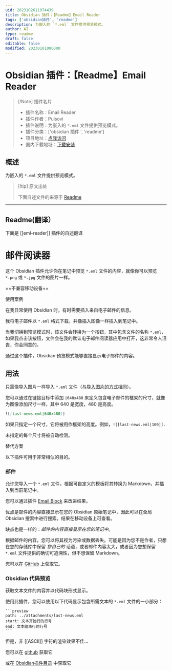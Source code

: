 ```yaml
---
uid: 2023102611074439
title: Obsidian 插件：【Readme】Email Reader
tags: ['obsidian插件', 'readme']
description: 为嵌入的 `*.eml` 文件提供预览模式。
author: AI
type: readme
draft: false
editable: false
modified: 20230101000000
---
```


# Obsidian 插件：【Readme】Email Reader

> [!Note] 插件名片
> - 插件名称：Email Reader
> - 插件作者：Pulsovi
> - 插件说明：为嵌入的 `*.eml` 文件提供预览模式。
> - 插件分类：['obsidian 插件 ', 'readme']
> - 项目地址：[点我访问](https://github.com/pulsovi/obsidian_eml_reader)
> - 国内下载地址：[下载安装](https://pkmer.cn/products/plugin/pluginMarket/?eml-reader)

## 概述

为嵌入的 `*.eml` 文件提供预览模式。

> [!tip] 原文出处
>
>下面自述文件的来源于 [Readme](https://ghproxy.net/https://raw.githubusercontent.com/pulsovi/obsidian_eml_reader/master/README.md)
>

---

## Readme(翻译）

下面是 [[eml-reader]] 插件的自述翻译

# 邮件阅读器

这个 Obsidian 插件允许你在笔记中预览 `*.eml` 文件的内容，就像你可以预览 `*.png` 或 `*.jpg` 文件的图片一样。

==不兼容移动设备==

使用案例

在我日常使用 Obsidian 时，有时需要插入来自电子邮件的信息。

我将电子邮件以 `*.eml` 格式下载，并像插入图像一样插入到笔记中。

当我切换到预览模式时，该文件会转换为一个按钮，其中包含文件的名称 `*.eml`，如果我点击该按钮，文件会在我的默认电子邮件阅读器应用中打开，这非常令人沮丧，你会同意的。

通过这个插件，Obsidian 预览模式能够直接显示电子邮件的内容。

## 用法

只需像导入图片一样导入 `*.eml` 文件（[与导入图片的方式相同](https://help.obsidian.md/Linking+notes+and+files/Embedding+files)）。

您可以通过在链接目标中添加 `|640x480` 来定义包含电子邮件的框架的尺寸，就像为图像添加尺寸一样，其中 640 是宽度，480 是高度。

```md
![[last-news.eml|640x480]]
```

如果只指定一个尺寸，它将被用作框架的高度。例如，`![[last-news.eml|100]].`

未指定的每个尺寸将被自动检测。

替代方案

以下插件可用于非常相似的目的。

### 邮件

允许您导入一个 `*.eml` 文件，根据可自定义的模板将其转换为 Markdown，并插入到当前笔记中。

您可以通过插件 [Email Block](obsidian://show-plugin?id=email-block-plugin) 来改进结果。

优点是邮件的内容直接显示在您的 Obsidian 原始笔记中，因此可以在全局 Obsidian 搜索中进行搜索。结果在移动设备上可查看。

缺点也是一样的：_邮件的内容直接显示在您的笔记中_。

根据邮件的内容，您可以将其视为污染或数据丢失。可能是因为您不是作者，只想在您的存储库中保留 _您自己的_ 话语，或者邮件内容太大，或者因为您想保留 `*.eml` 文件提供的确切可追溯性，但不想保留 Markdown。

您可以在 [GitHub](https://github.com/SkepticMystic/email-templates) 上获取它。

### Obsidian 代码预览

获取文本文件的内容并以代码块形式显示。

使用此插件，您可以使用以下代码显示包含所需文本的 `*.eml` 文件的一小部分：

````
```preview
path: ../attachments/last-news.eml
start: 文本开始行的行号
end: 文本结束行的行号
```
````

但是，非 [[ASCII]] 字符的渲染效果不佳...

您可以在 [github](https://github.com/zjhcn/obsidian-code-preview) 获取它

或在 [Obsidian插件目录](obsidian://show-plugin?id=obsidian-code-preview) 中获取它
